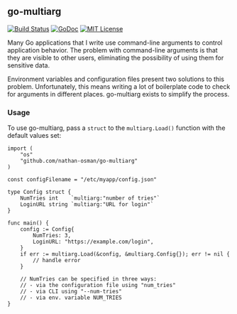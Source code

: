 ## go-multiarg

[![Build Status](https://travis-ci.org/nathan-osman/go-multiarg.svg?branch=master)](https://travis-ci.org/nathan-osman/go-multiarg)
[![GoDoc](https://godoc.org/github.com/nathan-osman/go-multiarg?status.svg)](https://godoc.org/github.com/nathan-osman/go-multiarg)
[![MIT License](http://img.shields.io/badge/license-MIT-9370d8.svg?style=flat)](http://opensource.org/licenses/MIT)

Many Go applications that I write use command-line arguments to control application behavior. The problem with command-line arguments is that they are visible to other users, eliminating the possibility of using them for sensitive data.

Environment variables and configuration files present two solutions to this problem. Unfortunately, this means writing a lot of boilerplate code to check for arguments in different places. go-multiarg exists to simplify the process.

### Usage

To use go-multiarg, pass a `struct` to the `multiarg.Load()` function with the default values set:

    import (
        "os"
        "github.com/nathan-osman/go-multiarg"
    )

    const configFilename = "/etc/myapp/config.json"

    type Config struct {
        NumTries int    `multiarg:"number of tries"`
        LoginURL string `multiarg:"URL for login"`
    }

    func main() {
        config := Config{
            NumTries: 3,
            LoginURL: "https://example.com/login",
        }
        if err := multiarg.Load(&config, &multiarg.Config{}); err != nil {
            // handle error
        }

        // NumTries can be specified in three ways:
        // - via the configuration file using "num_tries"
        // - via CLI using "--num-tries"
        // - via env. variable NUM_TRIES
    }

